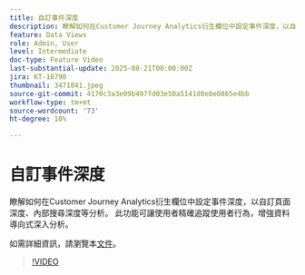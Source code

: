 ```yaml
---
title: 自訂事件深度
description: 瞭解如何在Customer Journey Analytics衍生欄位中設定事件深度，以自訂頁面深度、內部搜尋深度等分析。
feature: Data Views
role: Admin, User
level: Intermediate
doc-type: Feature Video
last-substantial-update: 2025-08-21T00:00:00Z
jira: KT-18790
thumbnail: 3471041.jpeg
source-git-commit: 4170c3a3e09b497fd03e50a5141d0e8e0865e4bb
workflow-type: tm+mt
source-wordcount: '73'
ht-degree: 10%

---
```


# 自訂事件深度

瞭解如何在Customer Journey Analytics衍生欄位中設定事件深度，以自訂頁面深度、內部搜尋深度等分析。 此功能可讓使用者精確追蹤使用者行為，增強資料導向式深入分析。

如需詳細資訊，請瀏覽本[文件](https://experienceleague.adobe.com/zh-hant/docs/analytics-platform/using/cja-dataviews/derived-fields)。

>[!VIDEO](https://video.tv.adobe.com/v/3471041/?learn=on)
